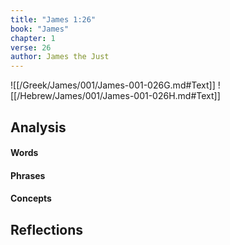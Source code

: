 ```yaml
---
title: "James 1:26"
book: "James"
chapter: 1
verse: 26
author: James the Just
---
```

![[/Greek/James/001/James-001-026G.md#Text]]
![[/Hebrew/James/001/James-001-026H.md#Text]]

## Analysis

#### Words

#### Phrases

#### Concepts

## Reflections

